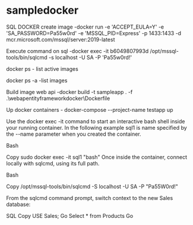 # sampledocker
SQL DOCKER create image -docker run -e 'ACCEPT_EULA=Y' -e 'SA_PASSWORD=Pa55w0rd' -e 'MSSQL_PID=Express' -p 1433:1433 -d mcr.microsoft.com/mssql/server:2019-latest

Execute command on sql -docker exec -it b6049807993d /opt/mssql-tools/bin/sqlcmd -s localhost -U SA -P 'Pa55w0rd!'

docker ps - list active images

docker ps -a -list  images

Build image web api -docker build -t sampleapp . -f .\webapentityframeworkdocker\Dockerfile

Up docker containers - docker-compose --project-name testapp up


Use the docker exec -it command to start an interactive bash shell inside your running container. In the following example sql1 is name specified by the --name parameter when you created the container.

Bash

Copy
sudo docker exec -it sql1 "bash"
Once inside the container, connect locally with sqlcmd, using its full path.

Bash

Copy
/opt/mssql-tools/bin/sqlcmd -S localhost -U SA -P "Pa55W0rd!"

From the sqlcmd command prompt, switch context to the new Sales database:

SQL
Copy
USE Sales;
Go
Select * from Products
Go

